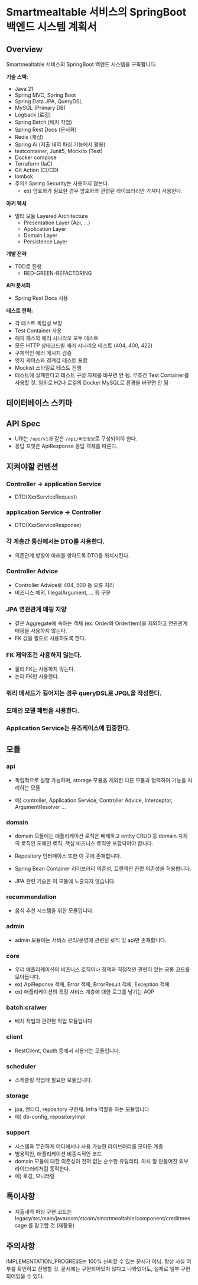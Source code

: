 # Smartmealtable 서비스의 SpringBoot 백엔드 시스템 계획서

## Overview

Smartmealtable 서비스의 SpringBoot 백엔드 시스템을 구축합니다.

**기술 스택:**
- Java 21
- Spring MVC, Spring Boot
- Spring Data JPA, QueryDSL
- MySQL (Primary DB)
- Logback (로깅)
- Spring Batch (배치 작업)
- Spring Rest Docs (문서화)
- Redis (캐싱)
- Spring Ai (지출 내역 파싱 기능에서 활용)
- testcontainer, Junit5, Mockito (Test)
- Docker compose
- Terraform (IaC)
- Git Action (CI/CD)
- lombok
- 주의!! Spring Security는 사용하지 않는다. 
    - ex) 암호화가 필요한 경우 암호화와 관련된 라이브러리만 가져다 사용한다.

**아키 텍처**
- 멀티 모듈 Layered Architecture
    - Presentation Layer (Api, ...)
    - Application Layer
    - Domain Layer
    - Persistence Layer

**개발 전략**
- TDD로 진행
    - RED-GREEN-REFACTORING

**API 문서화**
- Spring Rest Docs 사용

**테스트 전략:**
- 각 테스트 독립성 보장
- Test Container 사용
- 해피 패스와 에러 시나리오 모두 테스트
- 모든 HTTP 상태코드별 에러 시나리오 테스트 (404, 400, 422)
- 구체적인 에러 메시지 검증
- 엣지 케이스와 경계값 테스트 포함
- Mockist 스타일로 테스트 진행
- 테스트에 실패한다고 테스트 구성 자체를 바꾸면 안 됨. 무조건 Test Container를 사용할 것. 임의로 H2나 로컬의 Docker MySQL로 환경을 바꾸면 안 됨

## 데이터베이스 스키마

## API Spec
- URI는 `/api/v1`과 같은 `/api/버전정보`로 구성되어야 한다.
- 응답 포맷은 ApiResponse<T> 응답 객체를 따른다.

## 지켜야할 컨벤션
### Controller -> application Service
- DTO(XxxServiceRequest)

### application Service -> Controller
- DTO(XxxServiceResponse)

### 각 계층간 통신에서는 DTO를 사용한다.
- 의존관계 방향이 아래를 항하도록 DTO를 위치시킨다.

### Controller Advice
- Controller Advice로 404, 500 등 오류 처리
- 비즈니스 예외, IllegalArgument, ... 등 구분

### JPA 연관관계 매핑 지양
- 같은 Aggregate에 속하는 객체 (ex. Order와 OrderItem)을 제외하고 연관관계 매핑을 사용하지 않는다.
- FK 값을 필드로 사용하도록 한다.

### FK 제약조건 사용하지 않는다.
- 물리 FK는 사용하지 않는다.
- 논리 FK만 사용한다.

### 쿼리 메서드가 길어지는 경우 queryDSL로 JPQL을 작성한다.

### 도메인 모델 패턴을 사용한다.

### Application Service는 유즈케이스에 집중한다.

## 모듈
### **api**
- 독립적으로 실행 가능하며, storage 모듈을 제외한 다른 모듈과 협력하여 기능을 처리하는 모듈

- 예) controller, Application Service, Controller Advice, Interceptor, ArgumentResolver ...

### **domain**
- domain 모듈에는 애플리케이션 로직은 배제하고 entity CRUD 등 domain 자체의 로직인 도메인 로직, 핵심 비즈니스 로직만 포함되어야 합니다.
- Repository 인터페이스 또한 이 곳에 존재합니다.

- Spring Bean Container 라이브러리 의존성, 트랜잭션 관련 의존성을 허용합니다.
- JPA 관련 기술은 이 모듈에 노출되지 않습니다.

### **recommendation**
- 음식 추천 시스템을 위한 모듈입니다.

### **admin**
- admin 모듈에는 서비스 관리/운영에 관련된 로직 및 api만 존재합니다.

### **core**
- 우리 애플리케이션의 비즈니스 로직이나 정책과 직접적인 관련이 있는 공통 코드를 모아둡니다.
- ex) ApiReponse<T> 객체, Error 객체, ErrorResult 객체, Exception 객체
- ex) 애플리케이션의 특정 서비스 계층에 대한 로그를 남기는 AOP

### batch:cralwer
- 배치 작업과 관련된 작업 모듈입니다

### client
- RestClient, Oauth 등에서 사용되는 모듈입니다.

### scheduler
- 스케줄링 작업에 필요한 모듈입니다.

### storage
- jpa, 엔티티, repository 구현체. Infra 역할을 하는 모듈입니다
- 예) db-config, repositoryImpl

### support
- 시스템과 무관하게 어디에서나 사용 가능한 라이브러리를 모아둔 계층
- 범용적인, 애플리케이션 비종속적인 코드
- domain 모듈에 대한 의존성이 전혀 없는 순수한 유틸리티. 마치 잘 만들어진 외부 라이브러리처럼 동작한다.
- 예) 로깅, 모니터링

## 특이사항
- 지출내역 파싱 구현 코드는 legacy/src/main/java/com/stcom/smartmealtable/component/creditmessage 를 참고할 것 (재활용)

## 주의사항
IMPLEMENTATION_PROGRESS는 100% 신뢰할 수 있는 문서가 아님. 항상 사실 여부를 확인하고 진행할 것. 문서에는 구현되어있지 않다고 나와있어도, 실제로 일부 구현되어있을 수 있다.